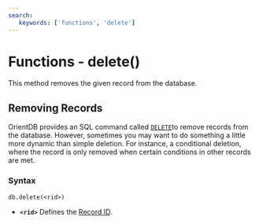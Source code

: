 ```yaml
---
search:
   keywords: ['functions', 'delete']
---
```


# Functions - delete()

This method removes the given record from the database.

## Removing Records

OrientDB provides an SQL command called [`DELETE`](SQL-Delete.md)to remove records from the database.   However, sometimes you may want to do something a little more dynamic than simple deletion.  For instance, a conditional deletion, where the record is only removed when certain conditions in other records are met.

### Syntax

```
db.delete(<rid>)
```

- **`<rid>`** Defines the [Record ID](Concepts.md#record-id).
